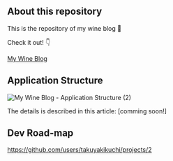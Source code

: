 ## About this repository

This is the repository of my wine blog 🍷

Check it out! 👇

[My Wine Blog](https://wine-blog.vercel.app/)

## Application Structure

![My Wine Blog - Application Structure (2)](https://user-images.githubusercontent.com/51087054/166650302-364c46b9-42c9-41b4-8d25-e71347dde4e1.jpg)

The details is described in this article: [comming soon!]

## Dev Road-map

https://github.com/users/takuyakikuchi/projects/2
